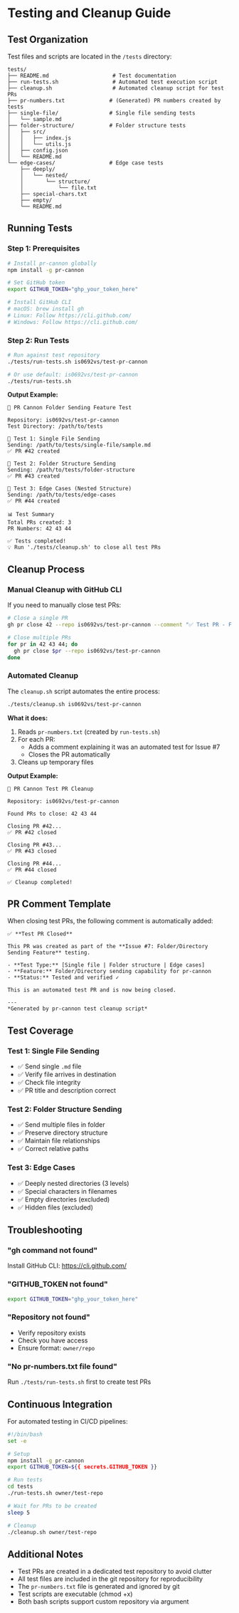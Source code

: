 # Testing and Cleanup Guide

## Test Organization

Test files and scripts are located in the `/tests` directory:

```
tests/
├── README.md                    # Test documentation
├── run-tests.sh                 # Automated test execution script
├── cleanup.sh                   # Automated cleanup script for test PRs
├── pr-numbers.txt              # (Generated) PR numbers created by tests
├── single-file/                # Single file sending tests
│   └── sample.md
├── folder-structure/           # Folder structure tests
│   ├── src/
│   │   ├── index.js
│   │   └── utils.js
│   ├── config.json
│   └── README.md
└── edge-cases/                 # Edge case tests
    ├── deeply/
    │   └── nested/
    │       └── structure/
    │           └── file.txt
    ├── special-chars.txt
    ├── empty/
    └── README.md
```

## Running Tests

### Step 1: Prerequisites

```bash
# Install pr-cannon globally
npm install -g pr-cannon

# Set GitHub token
export GITHUB_TOKEN="ghp_your_token_here"

# Install GitHub CLI
# macOS: brew install gh
# Linux: Follow https://cli.github.com/
# Windows: Follow https://cli.github.com/
```

### Step 2: Run Tests

```bash
# Run against test repository
./tests/run-tests.sh is0692vs/test-pr-cannon

# Or use default: is0692vs/test-pr-cannon
./tests/run-tests.sh
```

**Output Example:**

```
🧪 PR Cannon Folder Sending Feature Test

Repository: is0692vs/test-pr-cannon
Test Directory: /path/to/tests

📝 Test 1: Single File Sending
Sending: /path/to/tests/single-file/sample.md
✅ PR #42 created

📁 Test 2: Folder Structure Sending
Sending: /path/to/tests/folder-structure
✅ PR #43 created

🔧 Test 3: Edge Cases (Nested Structure)
Sending: /path/to/tests/edge-cases
✅ PR #44 created

📊 Test Summary
Total PRs created: 3
PR Numbers: 42 43 44

✅ Tests completed!
💡 Run './tests/cleanup.sh' to close all test PRs
```

## Cleanup Process

### Manual Cleanup with GitHub CLI

If you need to manually close test PRs:

```bash
# Close a single PR
gh pr close 42 --repo is0692vs/test-pr-cannon --comment "✅ Test PR - Feature working correctly"

# Close multiple PRs
for pr in 42 43 44; do
  gh pr close $pr --repo is0692vs/test-pr-cannon
done
```

### Automated Cleanup

The `cleanup.sh` script automates the entire process:

```bash
./tests/cleanup.sh is0692vs/test-pr-cannon
```

**What it does:**

1. Reads `pr-numbers.txt` (created by `run-tests.sh`)
2. For each PR:
   - Adds a comment explaining it was an automated test for Issue #7
   - Closes the PR automatically
3. Cleans up temporary files

**Output Example:**

```
🧹 PR Cannon Test PR Cleanup

Repository: is0692vs/test-pr-cannon

Found PRs to close: 42 43 44

Closing PR #42...
✅ PR #42 closed

Closing PR #43...
✅ PR #43 closed

Closing PR #44...
✅ PR #44 closed

✅ Cleanup completed!
```

## PR Comment Template

When closing test PRs, the following comment is automatically added:

```
✅ **Test PR Closed**

This PR was created as part of the **Issue #7: Folder/Directory Sending Feature** testing.

- **Test Type:** [Single file | Folder structure | Edge cases]
- **Feature:** Folder/Directory sending capability for pr-cannon
- **Status:** Tested and verified ✓

This is an automated test PR and is now being closed.

---
*Generated by pr-cannon test cleanup script*
```

## Test Coverage

### Test 1: Single File Sending

- ✅ Send single `.md` file
- ✅ Verify file arrives in destination
- ✅ Check file integrity
- ✅ PR title and description correct

### Test 2: Folder Structure Sending

- ✅ Send multiple files in folder
- ✅ Preserve directory structure
- ✅ Maintain file relationships
- ✅ Correct relative paths

### Test 3: Edge Cases

- ✅ Deeply nested directories (3 levels)
- ✅ Special characters in filenames
- ✅ Empty directories (excluded)
- ✅ Hidden files (excluded)

## Troubleshooting

### "gh command not found"

Install GitHub CLI: https://cli.github.com/

### "GITHUB_TOKEN not found"

```bash
export GITHUB_TOKEN="ghp_your_token_here"
```

### "Repository not found"

- Verify repository exists
- Check you have access
- Ensure format: `owner/repo`

### "No pr-numbers.txt file found"

Run `./tests/run-tests.sh` first to create test PRs

## Continuous Integration

For automated testing in CI/CD pipelines:

```bash
#!/bin/bash
set -e

# Setup
npm install -g pr-cannon
export GITHUB_TOKEN=${{ secrets.GITHUB_TOKEN }}

# Run tests
cd tests
./run-tests.sh owner/test-repo

# Wait for PRs to be created
sleep 5

# Cleanup
./cleanup.sh owner/test-repo
```

## Additional Notes

- Test PRs are created in a dedicated test repository to avoid clutter
- All test files are included in the git repository for reproducibility
- The `pr-numbers.txt` file is generated and ignored by git
- Test scripts are executable (chmod +x)
- Both bash scripts support custom repository via argument

